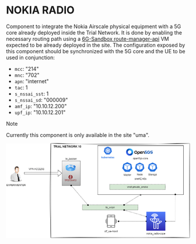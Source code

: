 # NOKIA RADIO

Component to integrate the Nokia Airscale physical equipment with a 5G core already deployed inside the Trial Network.
It is done by enabling the necessary routing path using a [6G-Sandbox route-manager-api](https://marketplace.mobilesandbox.cloud:9443/appliance/service_routemanager) VM expected to be already deployed in the site.
The configuration exposed by this component should be synchronized with the 5G core and the UE to be used in conjunction:
- `mcc`: "214" 
- `mnc`: "702"
- `apn`: "internet"
- `tac`: 1
- `s_nssai_sst`: 1
- `s_nssai_sd`: "000009"
- `amf_ip`: "10.10.12.200"
- `upf_ip`: "10.10.12.201"

> [!NOTE]  
> Currently this component is only available in the site "uma".

![nokia_radio](img/nokia_radio.png)